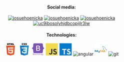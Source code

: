 <h4 align="center">Social media:</h4>
<p align="center">
    <a href="https://github.com/josuehoenicka" target="_blank" rel="noreferrer noopener"><img src="https://raw.githubusercontent.com/rahuldkjain/github-profile-readme-generator/master/src/images/icons/Social/github.svg" alt="josuehoenicka" height="30" width="40"></a>
    <a href="https://linkedin.com/in/josuehoenicka" target="_blank" rel="noreferrer noopener"><img src="https://raw.githubusercontent.com/rahuldkjain/github-profile-readme-generator/master/src/images/icons/Social/linked-in-alt.svg" alt="josuehoenicka" height="30" width="40"></a>
    <a href="https://instagram.com/josuehoenicka" target="_blank" rel="noreferrer noopener"><img src="https://raw.githubusercontent.com/rahuldkjain/github-profile-readme-generator/master/src/images/icons/Social/instagram.svg" alt="josuehoenicka" height="30" width="40"></a>
    <a href="https://www.youtube.com/channel/UC9iBosOLYhjDbCoPIjLR3lw"><img src="https://raw.githubusercontent.com/rahuldkjain/github-profile-readme-generator/master/src/images/icons/Social/youtube.svg" alt="uc9ibosolyhjdbcopijlr3lw" height="30" width="40"></a>
</p>

<h4 align="center">Technologies:</h4>
<p align="center">
    <img src="https://raw.githubusercontent.com/devicons/devicon/master/icons/html5/html5-original-wordmark.svg" alt="html5" width="40" height="40">
    <img src="https://raw.githubusercontent.com/devicons/devicon/master/icons/css3/css3-original-wordmark.svg" alt="css3" width="40" height="40">
    <img src="https://raw.githubusercontent.com/devicons/devicon/master/icons/bootstrap/bootstrap-plain-wordmark.svg" alt="bootstrap" width="40" height="40">
    <img src="https://raw.githubusercontent.com/devicons/devicon/master/icons/javascript/javascript-original.svg" alt="javascript" width="40" height="40">
    <img src="https://raw.githubusercontent.com/devicons/devicon/master/icons/typescript/typescript-original.svg" alt="typescript" width="40" height="40"> 
    <img src="https://angular.io/assets/images/logos/angular/angular.svg" alt="angular" width="40" height="40"/>
    <img src="https://raw.githubusercontent.com/devicons/devicon/master/icons/mysql/mysql-original-wordmark.svg" alt="mysql" width="40" height="40">
    <img src="https://www.vectorlogo.zone/logos/git-scm/git-scm-icon.svg" alt="git" width="40" height="40">
</p>
